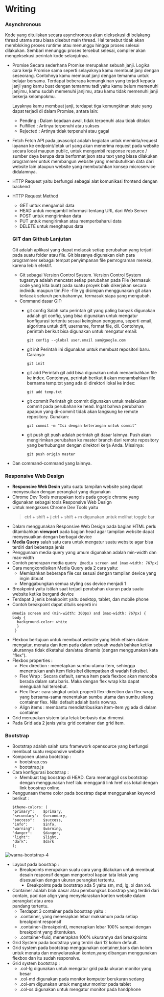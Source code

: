 # Writing
### **Asynchronous**

Kode yang dituliskan secara asynchronous akan dieksekusi di belakang thread utama atau biasa disebut main thread. Hal tersebut tidak akan membloking proses runtime atau menunggu hingga proses selesai dilakukan. Sembari menunggu proses tersebut selesai, compiler akan mengeksekusi perintah kode selanjutnya.
- Promise 
  Secara sederhana Promise merupakan sebuah janji. Logika cara kerja Promise sama seperti selayaknya kamu membuat janji dengan seseorang. Contohnya kamu membuat janji   dengan temanmu untuk belajar bersama. Terdapat beberapa kemungkinan yang terjadi kepada janji yang kamu buat dengan temanmu tadi yaitu kamu belum memenuhi janjimu,     kamu sudah memenuhi janjimu, atau kamu tidak memenuhi janji bekerja kelompokmu.

  Layaknya kamu membuat janji, terdapat tiga kemungkinan state yang dapat terjadi di dalam Promise, antara lain:
  - Pending : Dalam keadaan awal, tidak terpenuhi atau tidak ditolak
  - Fulfilled : Artinya terpenuhi atau sukses
  - Rejected : Artinya tidak terpenuhi atau gagal
 
- Fetch
  Fetch API pada javascript adalah kegiatan untuk meminta/request layanan ke endpoint/letak url yang akan menerima request pada website secara local maupun public,       untuk mengambil response resource / sumber daya berupa data berformat json atau text yang biasa dilakukan programmer untuk membangun website yang membutuhkan data     dari website lain ataupun website yang membutuhkan konsep microservice didalamnya.
- HTTP Request yaitu berfungsi sebagai alat komunikasi frontend dengan backend
- HTTP Request Method
  - GET untuk mengambil data 
  - HEAD untuk mengambil informasi tentang URL dari Web Server
  - POST untuk mengirimkan data
  - PUT untuk mengirimkan atau memperbaharui data
  - DELETE untuk menghapus data
 
  ### **GIT dan Github Lanjutan**
  
  Git adalah aplikasi yang dapat melacak setiap perubahan yang terjadi pada suatu folder atau file. Git biasanya digunakan oleh para programmer sebagai tempat penyimpanan file pemrograman mereka, karena lebih efektif.
  - Git sebagai Version Control System. Version Control System tugasnya adalah mencatat setiap perubahan pada File (termasuk code yang kita buat) pada suatu proyek baik dikerjakan secara individu maupun tim.File -file yg disimpan menggunakan git akan terlacak seluruh perubahannya, termasuk siapa yang mengubah.
  - Command dasar GIT:
    - git config
      Salah satu perintah git yang paling banyak digunakan adalah git config, yang bisa digunakan untuk mengatur konfigurasi tertentu sesuai keinginan pengguna, seperti email, algoritma untuk diff, username, format file, dll. Contohnya, perintah berikut bisa digunakan untuk mengatur email:
    
      ```
      git config --global user.email sam@google.com
      ```
    
    - git init
      Perintah ini digunakan untuk membuat repositori baru. Caranya:
      
      ```
      git init
      ```
      
    - git add
      Perintah git add bisa digunakan untuk menambahkan file ke index. Contohnya, perintah berikut ii akan menambahkan file bernama temp.txt yang ada di direktori lokal ke index:
      
      ```
      git add temp.txt
      ```
      
    - git commit
      Perintah git commit digunakan untuk melakukan commit pada perubahan ke head. Ingat bahwa perubahan apapun yang di-commit tidak akan langsung ke remote repository. Gunakan:
      ```
      git commit –m “Isi dengan keterangan untuk commit”
      ```

    - git push
      git push adalah perintah git dasar lainnya. Push akan mengirimkan perubahan ke master branch dari remote repository yang berhubungan dengan direktori kerja Anda. Misalnya:

      ```
      git push origin master
      ```
- Dan command-command yang lainnya.

 ### **Responsive Web Design**

- **Responsive Web Desin** yaitu suatu tampilan website yang dapat menyesuikan dengan perangkat yang digunakan
- Chrome Dev Tools merupakan tools pada google chrome yang digunakan sebagai tools Responsive Web Design
- Untuk mengakses Chrome Dev Tools yaitu 
  > ctrl + shift + j
  > ctrl + shift + m digunakan untuk melihat toggle bar 
- Dalam menggunakan Responsive Web Design pada bagian HTML perlu ditambahkan **viewport** pada bagian head agar tampilan website dapat menyesuaikan dengan berbagai device
- **Media Query** salah satu cara untuk mengatur suatu website agar bisa terdiri dari beberapa jenis 
- Penggunaan media query yang umum digunakan adalah min-width dan max-width
- Contoh penerapan media query 
  `` @media screen and (max-width: 767px)``
- Cara mengkondisikan Media Query ada 2 cara yaitu:
  - Memisahkan beberapa file css sesuai dengan tampilan device yang ingin dibuat 
  - Menggabungkan semua styling css device menjadi 1 
- Breakpoint yaitu istilah saat terjadi perubahan ukuran pada suatu website ketika berganti device
- Terdapat 3 jenis breakpoint yaitu desktop, tablet, dan mobile phone
- Contoh breakpoint dapat ditulis seperti ini
  ```
  @media screen and (min-width: 300px) and (max-width: 767px) {
  body {
    background-color: white 
    }
   }
  ```
- Flexbox bertujuan untuk membuat website yang lebih efisien dalam mengatur, menata dan item pada dalam sebuah wadah bahkan ketika ukurannya tidak diketahui dan/atau dinamis (dengan menggunakan kata "flex").
- Flexbox properties :
  - Flex direction : menetapkan sumbu utama item, sehingga menentukan arah item fleksibel ditempatkan di wadah fleksibel. 
  - Flex Wrap : Secara default, semua item pada flexbox akan mencoba berada dalam satu baris. Maka dengan flex wrap kita dapat mengubah hal tersebut.
  - Flex flow : cara singkat untuk properti flex-direction dan flex-wrap, yang bersama-sama menentukan sumbu utama dan sumbu silang container flex. Nilai default adalah baris nowrap.
  - Align items : membantu mendistribusikan item-item yg ada di dalam container
- Grid merupakan sistem tata letak berbasis dua dimensi.
- Pada Grid ada 2 jenis yaitu grid container dan grid item.


### **Bootstrap**
- Bootstrap adalah salah satu framework opensource yang berfungsi membuat suatu responsive website
- Komponen utama bootstrap :
  - bootstrap.css
  - bootstrap.js
- Cara konfigurasi bootstrap :
  - Membuat tag boostrap di HEAD. Cara memanggil css bootstrap dengan menggunakan href lalu mengganti link href css lokal dengan link boostrap online.
- Penggunaan theme color pada boostrap dapat menggunakan keyword berikut :
  ```
  $theme-colors: (
  "primary":    $primary,
  "secondary":  $secondary,
  "success":    $success,
  "info":       $info,
  "warning":    $warning,
  "danger":     $danger,
  "light":      $light,
  "dark":       $dark
  );
  ```
 ![warna-bootstrap-4](https://user-images.githubusercontent.com/114548824/196225817-815bb6e4-8d52-403a-af1e-eb629e178cca.png)


- Layout pada boostrap :
  - Breakpoints merupakan suatu cara yang dilakukan untuk membuat desain responsif dengan mengontrol kapan tata letak yang disesuaikan dengan ukuran perangkat
    tertentu.
    - Breakpoints pada bootstrap ada 5 yaitu sm, md, lg, xl dan xxl.
 - Container adalah blok dasar atau pembungkus boostrap yang terdiri dari contain, pad dan align  yang menyelaraskan konten website dalam perangkat atau area      
   pandang tertentu.
   - Terdapat 3 container pada boostrap yaitu :
   - .container, yang menerapkan lebar maksimum pada setiap breakpoint responsif
   - .container-{breakpoint}, menerapkan lebar 100% sampai dengan breakpoint yang ditentukan.
   - .container-fluid, menerapkan 100% ukurannya dari breakpoints
 - Grid System pada bootstrap yang terdiri dari 12 kolom default.
 - Grid system pada bootstrap menggunakan container,baris dan kolom untuk menata dan menyelaraskan konten,yang dibangun menggunakan flexbox dan itu sudah responsive.
 - Grid system bootstrap :
   - .col-lg digunakan untuk mengatur grid pada ukuran monitor yang besar
   - .col-md digunakan pada monitor komputer berukuran sedang
   - .col-sm digunakan untuk mengatur monitor pada tablet
   - .col-xs digunakan untuk mengatur monitor pada handphone 
